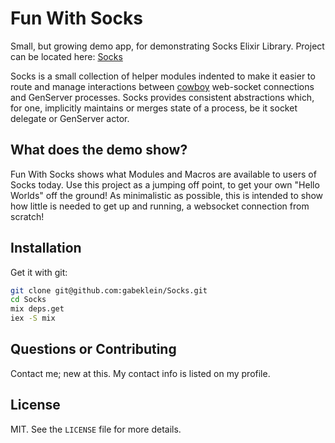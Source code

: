 Fun With Socks
========

Small, but growing demo app, for demonstrating Socks Elixir Library.
Project can be located here: [Socks](https://github.com/gabeklein/Socks)


Socks is a small collection of helper modules indented to make it easier
to route and manage interactions between [cowboy](https://github.com/ninenines/cowboy) web-socket connections and GenServer processes. Socks provides consistent abstractions which, for one, implicitly 
maintains or merges state of a process, be it socket delegate or GenServer actor. 

## What does the demo show?

Fun With Socks shows what Modules and Macros are available to users of Socks today. Use this project as a jumping off point, to get your own "Hello Worlds" off the ground! As minimalistic as possible, this is intended to show how little is needed to get up and running, a websocket connection from scratch!

## Installation

Get it with git:

```bash
git clone git@github.com:gabeklein/Socks.git
cd Socks
mix deps.get
iex -S mix
```

## Questions or Contributing
Contact me; new at this. My contact info is listed on my profile.

## License
MIT. See the `LICENSE` file for more details.
